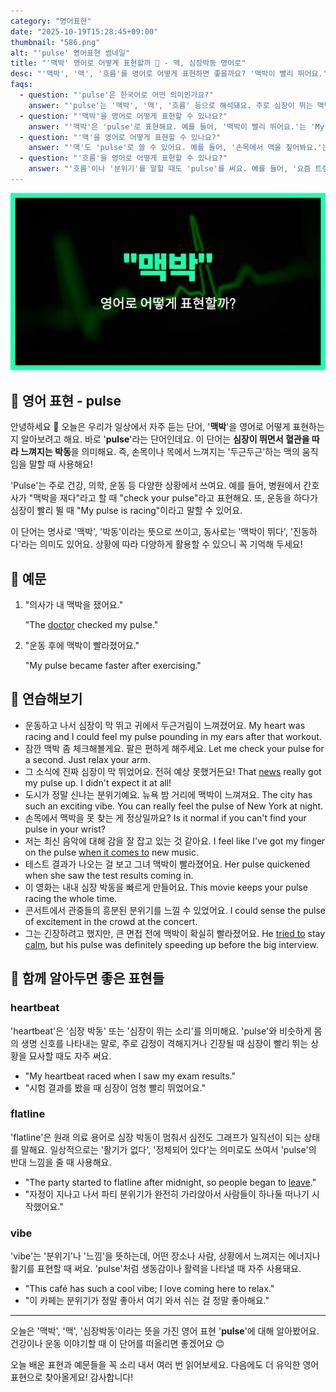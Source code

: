 ```yaml
---
category: "영어표현"
date: "2025-10-19T15:28:45+09:00"
thumbnail: "586.png"
alt: "'pulse' 영어표현 썸네일"
title: "'맥박' 영어로 어떻게 표현할까 💓 - 맥, 심장박동 영어로"
desc: "'맥박', '맥', '흐름'를 영어로 어떻게 표현하면 좋을까요? '맥박이 빨리 뛰어요.', '요즘 트렌드의 흐름을 잘 파악해야 해요.' 등을 영어로 표현하는 법을 배워봅시다. 다양한 예문을 통해서 연습하고 본인의 표현으로 만들어 보세요."
faqs: 
  - question: "'pulse'은 한국어로 어떤 의미인가요?"
    answer: "'pulse'는 '맥박', '맥', '흐름' 등으로 해석돼요. 주로 심장이 뛰는 맥박이나 어떤 현상의 흐름, 분위기를 나타낼 때 써요."
  - question: "'맥박'을 영어로 어떻게 표현할 수 있나요?"
    answer: "'맥박'은 'pulse'로 표현해요. 예를 들어, '맥박이 빨리 뛰어요.'는 'My pulse is racing.'이라고 말해요."
  - question: "'맥'을 영어로 어떻게 표현할 수 있나요?"
    answer: "'맥'도 'pulse'로 쓸 수 있어요. 예를 들어, '손목에서 맥을 짚어봐요.'는 'Check the pulse on your wrist.'라고 해요."
  - question: "'흐름'을 영어로 어떻게 표현할 수 있나요?"
    answer: "'흐름'이나 '분위기'를 말할 때도 'pulse'를 써요. 예를 들어, '요즘 트렌드의 흐름을 잘 파악해야 해요.'는 'You need to keep your finger on the pulse of current trends.'라고 해요."
---
```


!['pulse' 영어표현](./586.png)

## 🌟 영어 표현 - pulse

안녕하세요 👋 오늘은 우리가 일상에서 자주 듣는 단어, '**맥박**'을 영어로 어떻게 표현하는지 알아보려고 해요. 바로 '**pulse**'라는 단어인데요. 이 단어는 **심장이 뛰면서 혈관을 따라 느껴지는 박동**을 의미해요. 즉, 손목이나 목에서 느껴지는 '두근두근'하는 맥의 움직임을 말할 때 사용해요!

'Pulse'는 주로 건강, 의학, 운동 등 다양한 상황에서 쓰여요. 예를 들어, 병원에서 간호사가 "맥박을 재다"라고 할 때 "check your pulse"라고 표현해요. 또, 운동을 하다가 심장이 빨리 뛸 때 "My pulse is racing"이라고 말할 수 있어요.

이 단어는 명사로 '맥박', '박동'이라는 뜻으로 쓰이고, 동사로는 '맥박이 뛰다', '진동하다'라는 의미도 있어요. 상황에 따라 다양하게 활용할 수 있으니 꼭 기억해 두세요!

## 📖 예문

1. "의사가 내 맥박을 쟀어요."

   "The [doctor](/blog/in-english/563.doctor/) checked my pulse."

2. "운동 후에 맥박이 빨라졌어요."

   "My pulse became faster after exercising."



## 💬 연습해보기

<ul data-interactive-list>

  <li data-interactive-item>
    <span data-toggler>운동하고 나서 심장이 막 뛰고 귀에서 두근거림이 느껴졌어요.</span>
    <span data-answer>My heart was racing and I could feel my pulse pounding in my ears after that workout.</span>
  </li>

  <li data-interactive-item>
    <span data-toggler>잠깐 맥박 좀 체크해볼게요. 팔은 편하게 해주세요.</span>
    <span data-answer>Let me check your pulse for a second. Just relax your arm.</span>
  </li>

  <li data-interactive-item>
    <span data-toggler>그 소식에 진짜 심장이 막 뛰었어요. 전혀 예상 못했거든요!</span>
    <span data-answer>That <a href="/blog/in-english/536.news/">news</a> really got my pulse up. I didn't expect it at all!</span>
  </li>

  <li data-interactive-item>
    <span data-toggler>도시가 정말 신나는 분위기예요. 뉴욕 밤 거리에 맥박이 느껴져요.</span>
    <span data-answer>The city has such an exciting vibe. You can really feel the pulse of New York at night.</span>
  </li>

  <li data-interactive-item>
    <span data-toggler>손목에서 맥박을 못 찾는 게 정상일까요?</span>
    <span data-answer>Is it normal if you can't find your pulse in your wrist?</span>
  </li>

  <li data-interactive-item>
    <span data-toggler>저는 최신 음악에 대해 감을 잘 잡고 있는 것 같아요.</span>
    <span data-answer>I feel like I've got my finger on the pulse <a href="/blog/in-english/269.when-it-comes-to/">when it comes to</a> new music.</span>
  </li>

  <li data-interactive-item>
    <span data-toggler>테스트 결과가 나오는 걸 보고 그녀 맥박이 빨라졌어요.</span>
    <span data-answer>Her pulse quickened when she saw the test results coming in.</span>
  </li>

  <li data-interactive-item>
    <span data-toggler>이 영화는 내내 심장 박동을 빠르게 만들어요.</span>
    <span data-answer>This movie keeps your pulse racing the whole time.</span>
  </li>

  <li data-interactive-item>
    <span data-toggler>콘서트에서 관중들의 흥분된 분위기를 느낄 수 있었어요.</span>
    <span data-answer>I could sense the pulse of excitement in the crowd at the concert.</span>
  </li>

  <li data-interactive-item>
    <span data-toggler>그는 긴장하려고 했지만, 큰 면접 전에 맥박이 확실히 빨라졌어요.</span>
    <span data-answer>He <a href="/blog/in-english/117.try-to/">tried to</a> stay <a href="/blog/in-english/380.calm/">calm</a>, but his pulse was definitely speeding up before the big interview.</span>
  </li>

</ul>

## 🤝 함께 알아두면 좋은 표현들

### heartbeat

'heartbeat'은 '심장 박동' 또는 '심장이 뛰는 소리'를 의미해요. 'pulse'와 비슷하게 몸의 생명 신호를 나타내는 말로, 주로 감정이 격해지거나 긴장될 때 심장이 빨리 뛰는 상황을 묘사할 때도 자주 써요.

- "My heartbeat raced when I saw my exam results."
- "시험 결과를 봤을 때 심장이 엄청 빨리 뛰었어요."

### flatline

'flatline'은 원래 의료 용어로 심장 박동이 멈춰서 심전도 그래프가 일직선이 되는 상태를 말해요. 일상적으로는 '활기가 없다', '정체되어 있다'는 의미로도 쓰여서 'pulse'의 반대 느낌을 줄 때 사용해요.

- "The party started to flatline after midnight, so people began to [leave](/blog/in-english/402.leave/)."
- "자정이 지나고 나서 파티 분위기가 완전히 가라앉아서 사람들이 하나둘 떠나기 시작했어요."

### vibe

'vibe'는 '분위기'나 '느낌'을 뜻하는데, 어떤 장소나 사람, 상황에서 느껴지는 에너지나 활기를 표현할 때 써요. 'pulse'처럼 생동감이나 활력을 나타낼 때 자주 사용돼요.

- "This café has such a cool vibe; I love coming here to relax."
- "이 카페는 분위기가 정말 좋아서 여기 와서 쉬는 걸 정말 좋아해요."

---

오늘은 '맥박', '맥', '심장박동'이라는 뜻을 가진 영어 표현 '**pulse**'에 대해 알아봤어요. 건강이나 운동 이야기할 때 이 단어를 떠올리면 좋겠어요 😊

오늘 배운 표현과 예문들을 꼭 소리 내서 여러 번 읽어보세요. 다음에도 더 유익한 영어 표현으로 찾아올게요! 감사합니다!

